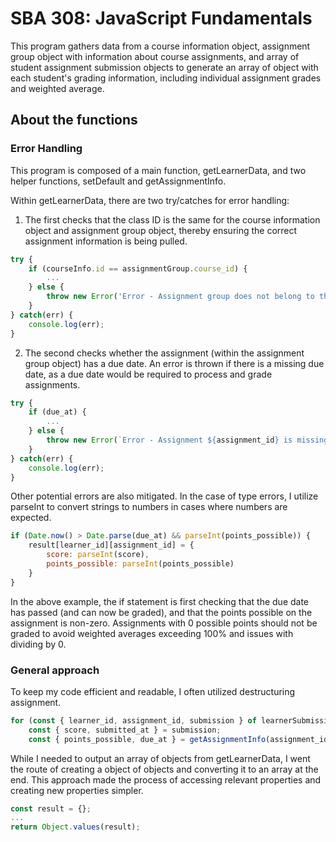 # SBA 308: JavaScript Fundamentals

This program gathers data from a course information object, assignment group object with information about course assignments, and array of student assignment submission objects to generate an array of object with each student's grading information, including individual assignment grades and weighted average.

## About the functions

### Error Handling
This program is composed of a main function, getLearnerData, and two helper functions, setDefault and getAssignmentInfo.

Within getLearnerData, there are two try/catches for error handling: 

1. The first checks that the class ID is the same for the course information object and assignment group object, thereby ensuring the correct assignment information is being pulled.
```javascript
try {
    if (courseInfo.id == assignmentGroup.course_id) {
        ...
    } else {
        throw new Error('Error - Assignment group does not belong to this course');
    }
} catch(err) {
    console.log(err);
}
```

2. The second checks whether the assignment (within the assignment group object) has a due date. An error is thrown if there is a missing due date, as a due date would be required to process and grade assignments.
```javascript
try {
    if (due_at) {
        ...
    } else {
        throw new Error(`Error - Assignment ${assignment_id} is missing due date`);
    }
} catch(err) {
    console.log(err);
}
```

Other potential errors are also mitigated. In the case of type errors, I utilize parseInt to convert strings to numbers in cases where numbers are expected.
```javascript
if (Date.now() > Date.parse(due_at) && parseInt(points_possible)) {
    result[learner_id][assignment_id] = {
        score: parseInt(score),
        points_possible: parseInt(points_possible)
    }
}
```

In the above example, the if statement is first checking that the due date has passed (and can now be graded), and that the points possible on the assignment is non-zero. Assignments with 0 possible points should not be graded to avoid weighted averages exceeding 100% and issues with dividing by 0.

### General approach
To keep my code efficient and readable, I often utilized destructuring assignment. 
```javascript
for (const { learner_id, assignment_id, submission } of learnerSubmissions) {
    const { score, submitted_at } = submission;
    const { points_possible, due_at } = getAssignmentInfo(assignment_id, assignmentGroup);
```

While I needed to output an array of objects from getLearnerData, I went the route of creating a object of objects and converting it to an array at the end. This approach made the process of accessing relevant properties and creating new properties simpler.
```javascript
const result = {};
...
return Object.values(result);
```